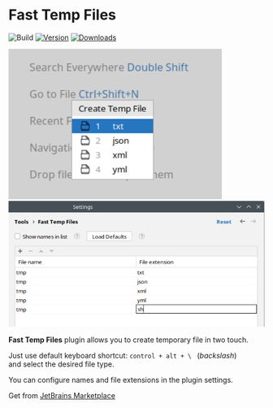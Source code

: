 # Fast Temp Files

![Build](https://github.com/stykalin/fast-temp-files/workflows/Build/badge.svg)
[![Version](https://img.shields.io/jetbrains/plugin/v/23506.svg)](https://plugins.jetbrains.com/plugin/23506)
[![Downloads](https://img.shields.io/jetbrains/plugin/d/23506.svg)](https://plugins.jetbrains.com/plugin/23506)

<img src="https://raw.githubusercontent.com/stykalin/fast-temp-files/master/img/create-menu.png" title="Create menu" width="420"/>
<img src="https://raw.githubusercontent.com/stykalin/fast-temp-files/master/img/settings.png" title="Settings dialog" width="600" />

<!-- Plugin description -->
**Fast Temp Files** plugin allows you to create temporary file in two touch.  

Just use default keyboard shortcut: `control + alt + \ ` (_backslash_)  
and select the desired file type.

You can configure names and file extensions in the plugin settings.
<!-- Plugin description end -->
Get from [JetBrains Marketplace](https://plugins.jetbrains.com/plugin/23506-fast-temp-files)